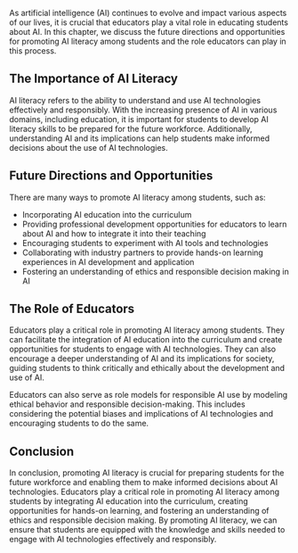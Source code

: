
As artificial intelligence (AI) continues to evolve and impact various aspects of our lives, it is crucial that educators play a vital role in educating students about AI. In this chapter, we discuss the future directions and opportunities for promoting AI literacy among students and the role educators can play in this process.

The Importance of AI Literacy
-----------------------------

AI literacy refers to the ability to understand and use AI technologies effectively and responsibly. With the increasing presence of AI in various domains, including education, it is important for students to develop AI literacy skills to be prepared for the future workforce. Additionally, understanding AI and its implications can help students make informed decisions about the use of AI technologies.

Future Directions and Opportunities
-----------------------------------

There are many ways to promote AI literacy among students, such as:

* Incorporating AI education into the curriculum
* Providing professional development opportunities for educators to learn about AI and how to integrate it into their teaching
* Encouraging students to experiment with AI tools and technologies
* Collaborating with industry partners to provide hands-on learning experiences in AI development and application
* Fostering an understanding of ethics and responsible decision making in AI

The Role of Educators
---------------------

Educators play a critical role in promoting AI literacy among students. They can facilitate the integration of AI education into the curriculum and create opportunities for students to engage with AI technologies. They can also encourage a deeper understanding of AI and its implications for society, guiding students to think critically and ethically about the development and use of AI.

Educators can also serve as role models for responsible AI use by modeling ethical behavior and responsible decision-making. This includes considering the potential biases and implications of AI technologies and encouraging students to do the same.

Conclusion
----------

In conclusion, promoting AI literacy is crucial for preparing students for the future workforce and enabling them to make informed decisions about AI technologies. Educators play a critical role in promoting AI literacy among students by integrating AI education into the curriculum, creating opportunities for hands-on learning, and fostering an understanding of ethics and responsible decision making. By promoting AI literacy, we can ensure that students are equipped with the knowledge and skills needed to engage with AI technologies effectively and responsibly.
